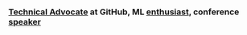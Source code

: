 ### [Technical Advocate](https://www.linkedin.com/in/peckjon/) at GitHub, ML [enthusiast](https://algorithmia.com/blog/author/jpeck), conference [speaker](https://www.youtube.com/playlist?list=PLtKhCBMhTy5WXu7R-LtnaEwU7bIbeLM5-)

<!--
**peckjon/peckjon** is a ✨ _special_ ✨ repository because its `README.md` (this file) appears on your GitHub profile.

Here are some ideas to get you started:

- 🔭 I’m currently working on ...
- 🌱 I’m currently learning ...
- 👯 I’m looking to collaborate on ...
- 🤔 I’m looking for help with ...
- 💬 Ask me about ...
- 📫 How to reach me: ...
- 😄 Pronouns: ...
- ⚡ Fun fact: ...
-->
